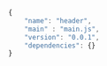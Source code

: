 ```javascript
{
	"name": "header",
	"main" : "main.js",
	"version": "0.0.1",
	"dependencies": {}
}
```